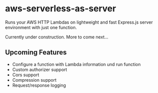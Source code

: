 # aws-serverless-as-server

Runs your AWS HTTP Lambdas on lightweight and fast Express.js server environment with just one function.

Currently under construction. More to come next...

## Upcoming Features

- Configure a function with Lambda information und run function
- Custom authorizer support
- Cors support
- Compression support
- Request/response logging
